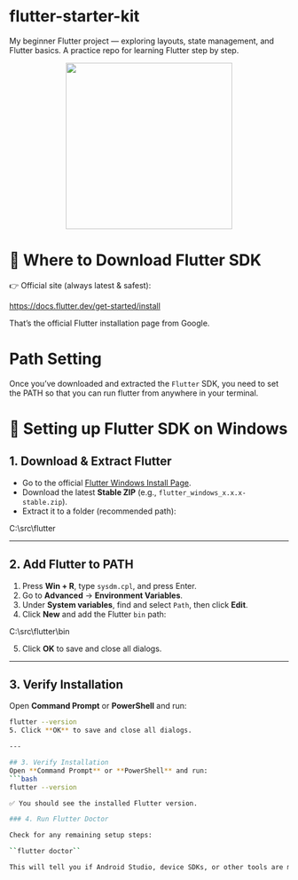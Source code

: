 # flutter-starter-kit
My beginner Flutter project — exploring layouts, state management, and Flutter basics. A practice repo for learning Flutter step by step.

<p align="center">
  <img src="https://docs.flutter.dev/assets/images/branding/flutter/logo/default.svg" width="300">
</p>


# 🔽 Where to Download Flutter SDK

👉 Official site (always latest & safest):

https://docs.flutter.dev/get-started/install

That’s the official Flutter installation page from Google.

# Path Setting

Once you’ve downloaded and extracted the `Flutter` SDK, you need to set the PATH so that you can run flutter from anywhere in your terminal.

# 🔧 Setting up Flutter SDK on Windows

## 1. Download & Extract Flutter
- Go to the official [Flutter Windows Install Page](https://docs.flutter.dev/get-started/install/windows).  
- Download the latest **Stable ZIP** (e.g., `flutter_windows_x.x.x-stable.zip`).  
- Extract it to a folder (recommended path):  

C:\src\flutter


---

## 2. Add Flutter to PATH
1. Press **Win + R**, type `sysdm.cpl`, and press Enter.  
2. Go to **Advanced** → **Environment Variables**.  
3. Under **System variables**, find and select `Path`, then click **Edit**.  
4. Click **New** and add the Flutter `bin` path:

C:\src\flutter\bin

5. Click **OK** to save and close all dialogs.

---

## 3. Verify Installation
Open **Command Prompt** or **PowerShell** and run:
```bash
flutter --version
5. Click **OK** to save and close all dialogs.

---

## 3. Verify Installation
Open **Command Prompt** or **PowerShell** and run:
```bash
flutter --version

✅ You should see the installed Flutter version.

### 4. Run Flutter Doctor

Check for any remaining setup steps:

``flutter doctor``

This will tell you if Android Studio, device SDKs, or other tools are missing.



